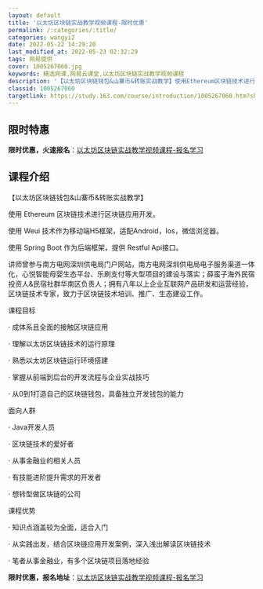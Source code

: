 ```yaml
---
layout: default
title: '以太坊区块链实战教学视频课程-限时优惠'
permalink: /:categories/:title/
categories: wangyi2
date: 2022-05-22 14:29:20
last_modified_at: 2022-05-23 02:32:29
tags: 网易提供
cover: 1005267060.jpg
keywords: 精选网课,网易云课堂,以太坊区块链实战教学视频课程
description: '【以太坊区块链钱包&山寨币&转账实战教学】使用Ethereum区块链技术进行区块链应用开发。使用Weui技术作为移动端H'
classid: 1005267060
targetlink: https://study.163.com/course/introduction/1005267060.htm?share=1&shareId=1025206652&utm_campaign=share&utm_medium=iphoneShare&utm_source=&utm_u=1025206652
---
```


## 限时特惠

**限时优惠，火速报名**：[以太坊区块链实战教学视频课程-报名学习](https://study.163.com/course/introduction/1005267060.htm?share=1&shareId=1025206652&utm_campaign=share&utm_medium=iphoneShare&utm_source=&utm_u=1025206652)

## 课程介绍

【以太坊区块链钱包&山寨币&转账实战教学】 

使用 Ethereum 区块链技术进行区块链应用开发。 

使用 Weui 技术作为移动端H5框架，适配Android，Ios，微信浏览器。 

使用 Spring Boot 作为后端框架，提供 Restful Api接口。



讲师曾参与南方电网深圳供电局门户网站，南方电网深圳供电局电子服务渠道一体化，心悦智能母婴生态平台、乐刷支付等大型项目的建设与落实；薛蛮子海外民宿投资人&民宿社群华南区负责人；拥有八年以上企业互联网产品研发和运营经验，区块链技术专家，致力于区块链技术培训、推广、生态建设工作。



课程目标

· 成体系且全面的接触区块链应用

· 理解以太坊区块链技术的运行原理

· 熟悉以太坊区块链运行环境搭建

· 掌握从前端到后台的开发流程与企业实战技巧

· 从0到1打造自己的区块链钱包，具备独立开发钱包的能力



面向人群

· Java开发人员

· 区块链技术的爱好者

· 从事金融业的相关人员

· 有技能进阶提升需求的开发者

· 想转型做区块链的公司



课程优势

· 知识点涵盖较为全面，适合入门

· 从实践出发，结合区块链应用开发案例，深入浅出解读区块链技术

· 笔者从事金融业，有多个区块链项目落地经验

**限时优惠，报名地址**：[以太坊区块链实战教学视频课程-报名学习](https://study.163.com/course/introduction/1005267060.htm?share=1&shareId=1025206652&utm_campaign=share&utm_medium=iphoneShare&utm_source=&utm_u=1025206652)

